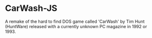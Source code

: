 CarWash-JS
==========

A remake of the hard to find DOS game called 'CarWash' by Tim Hunt (HuntWare) released with a currently unknown PC magazine in 1992 or 1993.
